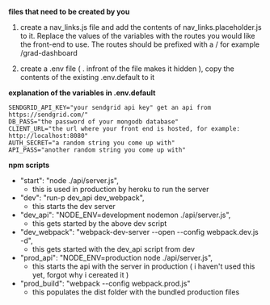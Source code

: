 **files that need to be created by you**
1. create a nav_links.js file and add the contents of nav_links.placeholder.js to it. Replace the values of the variables with the routes you would like the front-end to use. The routes should be prefixed with a / for example /grad-dashboard

2. create a .env file ( . infront of the file makes it hidden ), copy the contents of the existing .env.default to it

**explanation of the variables in .env.default**

    SENDGRID_API_KEY="your sendgrid api key" get an api from https://sendgrid.com/"
    DB_PASS="the password of your mongodb database"
    CLIENT_URL="the url where your front end is hosted, for example: http://localhost:8080"
    AUTH_SECRET="a random string you come up with"
    API_PASS="another random string you come up with"

**npm scripts**
* "start": "node ./api/server.js",
    * this is used in production by heroku to run the server
* "dev": "run-p dev_api dev_webpack",
    * this starts the dev server
* "dev_api": "NODE_ENV=development nodemon ./api/server.js",
    * this gets started by the above dev script
* "dev_webpack": "webpack-dev-server --open --config webpack.dev.js -d",
    * this gets started with the dev_api script from dev
* "prod_api": "NODE_ENV=production node ./api/server.js",
    * this starts the api with the server in production ( i haven't used this yet, forgot why i cereated it )
* "prod_build": "webpack --config webpack.prod.js"
    * this populates the dist folder with the bundled production files

